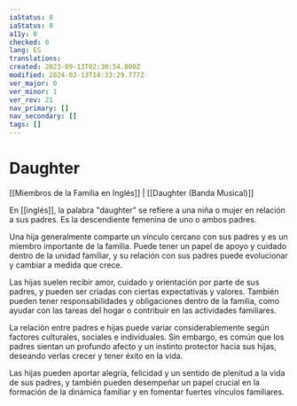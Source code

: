 ```yaml
---
iaStatus: 0
iaStatus: 0
a11y: 0
checked: 0
lang: ES
translations: 
created: 2023-09-13T02:30:54.000Z
modified: 2024-03-13T14:33:29.777Z
ver_major: 0
ver_minor: 1
ver_rev: 21
nav_primary: []
nav_secondary: []
tags: []
---
```

# Daughter

[[Miembros de la Familia en Inglés]] | [[Daughter (Banda Musical)]]

En [[inglés]], la palabra "daughter" se refiere a una niña o mujer en relación a sus padres. Es la descendiente femenina de uno o ambos padres.

Una hija generalmente comparte un vínculo cercano con sus padres y es un miembro importante de la familia. Puede tener un papel de apoyo y cuidado dentro de la unidad familiar, y su relación con sus padres puede evolucionar y cambiar a medida que crece.

Las hijas suelen recibir amor, cuidado y orientación por parte de sus padres, y pueden ser criadas con ciertas expectativas y valores. También pueden tener responsabilidades y obligaciones dentro de la familia, como ayudar con las tareas del hogar o contribuir en las actividades familiares.

La relación entre padres e hijas puede variar considerablemente según factores culturales, sociales e individuales. Sin embargo, es común que los padres sientan un profundo afecto y un instinto protector hacia sus hijas, deseando verlas crecer y tener éxito en la vida.

Las hijas pueden aportar alegría, felicidad y un sentido de plenitud a la vida de sus padres, y también pueden desempeñar un papel crucial en la formación de la dinámica familiar y en fomentar fuertes vínculos familiares.